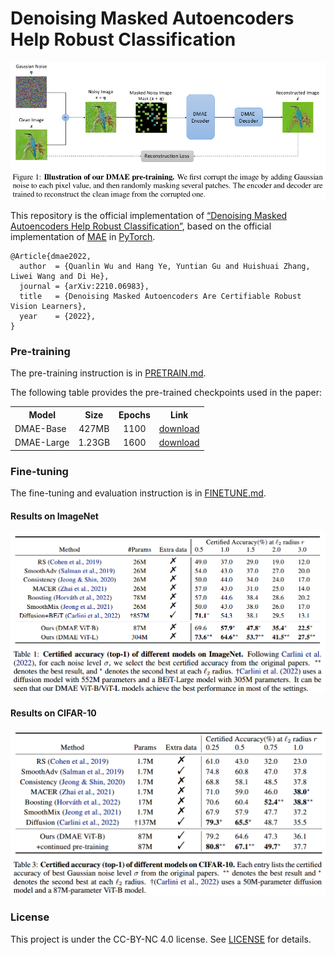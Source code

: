 # Denoising Masked Autoencoders Help Robust Classification
<p align="center">
  <img src="assets/pipeline.png", width="640">
</p>

This repository is the official implementation of [“Denoising Masked Autoencoders Help Robust Classification”](https://arxiv.org/abs/2210.06983), based on the official implementation of [MAE](https://github.com/facebookresearch/mae) in [PyTorch](https://github.com/pytorch/pytorch).
```
@Article{dmae2022,
  author  = {Quanlin Wu and Hang Ye, Yuntian Gu and Huishuai Zhang, Liwei Wang and Di He},
  journal = {arXiv:2210.06983},
  title   = {Denoising Masked Autoencoders Are Certifiable Robust Vision Learners},
  year    = {2022},
}
```

### Pre-training
The pre-training instruction is in [PRETRAIN.md](PRETRAIN.md).

The following table provides the pre-trained checkpoints used in the paper:
<table><tbody>
<!-- START TABLE -->
<!-- TABLE HEADER -->
<th valign="bottom">Model</th>
<th valign="bottom">Size</th>
<th valign="bottom">Epochs</th>
<th valign="bottom">Link</th>
<!-- TABLE BODY -->
<tr><td align="left">DMAE-Base</td>
<td align="center">427MB</td>
<td align="center">1100</td>
<td align="center"><a href="https://1drv.ms/u/s!AnxRCBR6qpJqiiyVY-qxN_AKNwhA?e=Xb6mlj">download</a></td>
</tr>
<!-- TABLE BODY -->
<tr><td align="left">DMAE-Large</td>
<td align="center">1.23GB</td>
<td align="center">1600</td>
<td align="center"><a href="https://1drv.ms/u/s!AnxRCBR6qpJqii1fTOzAG3tBSDn6?e=PxxadF">download</a></td>
</tr>
</tbody></table>

### Fine-tuning
The fine-tuning and evaluation instruction is in [FINETUNE.md](FINETUNE.md).
#### Results on ImageNet
<p align="left">
  <img src="assets/imagenet.png", width="640">
</p>

#### Results on CIFAR-10
<p align="left">
  <img src="assets/cifar10.png", width="640">
</p>

### License
This project is under the CC-BY-NC 4.0 license. See [LICENSE](LICENSE) for details.
